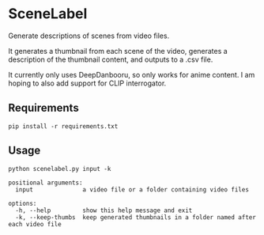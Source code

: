 # SceneLabel
Generate descriptions of scenes from video files.

It generates a thumbnail from each scene of the video, generates a description of the thumbnail content, and outputs to a .csv file.

It currently only uses DeepDanbooru, so only works for anime content. I am hoping to also add support for CLIP interrogator.

## Requirements
`pip install -r requirements.txt`

## Usage
`python scenelabel.py input -k`

```
positional arguments:
  input              a video file or a folder containing video files

options:
  -h, --help         show this help message and exit
  -k, --keep-thumbs  keep generated thumbnails in a folder named after each video file
  ```

